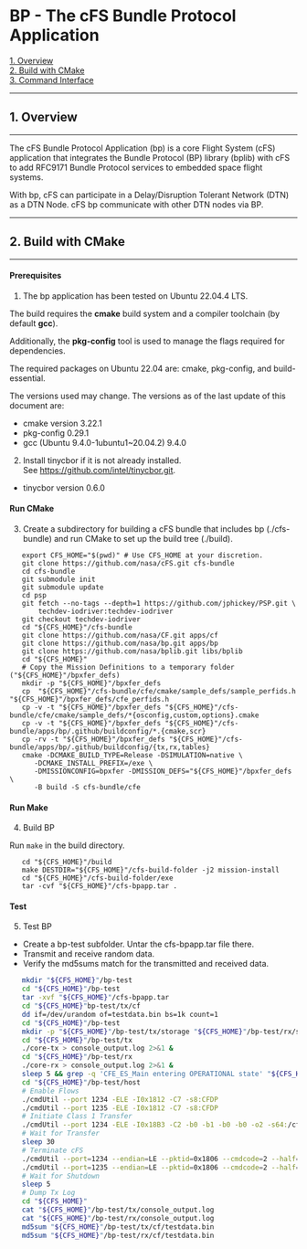 # BP - The cFS Bundle Protocol Application

[1. Overview](#1-overview)  
[2. Build with CMake](#2-build-with-cmake)  
[3. Command Interface](#3-command-interface)  

----------------------------------------------------------------------
## 1. Overview
----------------------------------------------------------------------

The cFS Bundle Protocol Application (bp) is a core Flight System (cFS) application that integrates the Bundle Protocol (BP) library (bplib) with cFS to add RFC9171 Bundle Protocol services to embedded space flight systems.

With bp, cFS can participate in a Delay/Disruption Tolerant Network (DTN) as a DTN Node. cFS bp communicate with other DTN nodes via BP.

----------------------------------------------------------------------
## 2. Build with CMake
----------------------------------------------------------------------

#### Prerequisites

1. The bp application has been tested on Ubuntu 22.04.4 LTS.

The build requires the __cmake__ build system and a compiler toolchain (by default __gcc__).

Additionally, the __pkg-config__ tool is used to manage the flags required for dependencies.

The required packages on Ubuntu 22.04 are: cmake, pkg-config, and build-essential.

The versions used may change. The versions as of the last update of this document are:

- cmake version 3.22.1
- pkg-config 0.29.1
- gcc  (Ubuntu 9.4.0-1ubuntu1~20.04.2) 9.4.0

2. Install tinycbor if it is not already installed.  
See https://github.com/intel/tinycbor.git.

- tinycbor version 0.6.0

#### Run CMake

3. Create a subdirectory for building a cFS bundle that includes bp (./cfs-bundle) and run CMake to set up the build tree (./build).


```
   export CFS_HOME="$(pwd)" # Use CFS_HOME at your discretion. 
   git clone https://github.com/nasa/cFS.git cfs-bundle
   cd cfs-bundle
   git submodule init
   git submodule update
   cd psp
   git fetch --no-tags --depth=1 https://github.com/jphickey/PSP.git \
       techdev-iodriver:techdev-iodriver
   git checkout techdev-iodriver
   cd "${CFS_HOME}"/cfs-bundle
   git clone https://github.com/nasa/CF.git apps/cf
   git clone https://github.com/nasa/bp.git apps/bp
   git clone https://github.com/nasa/bplib.git libs/bplib
   cd "${CFS_HOME}"
   # Copy the Mission Definitions to a temporary folder ("${CFS_HOME}"/bpxfer_defs)
   mkdir -p "${CFS_HOME}"/bpxfer_defs
   cp  "${CFS_HOME}"/cfs-bundle/cfe/cmake/sample_defs/sample_perfids.h "${CFS_HOME}"/bpxfer_defs/cfe_perfids.h
   cp -v -t "${CFS_HOME}"/bpxfer_defs "${CFS_HOME}"/cfs-bundle/cfe/cmake/sample_defs/*{osconfig,custom,options}.cmake
   cp -v -t "${CFS_HOME}"/bpxfer_defs "${CFS_HOME}"/cfs-bundle/apps/bp/.github/buildconfig/*.{cmake,scr}
   cp -rv -t "${CFS_HOME}"/bpxfer_defs "${CFS_HOME}"/cfs-bundle/apps/bp/.github/buildconfig/{tx,rx,tables}
   cmake -DCMAKE_BUILD_TYPE=Release -DSIMULATION=native \
      -DCMAKE_INSTALL_PREFIX=/exe \
      -DMISSIONCONFIG=bpxfer -DMISSION_DEFS="${CFS_HOME}"/bpxfer_defs \
      -B build -S cfs-bundle/cfe
```

#### Run Make

4. Build BP

Run `make` in the build directory.

```
   cd "${CFS_HOME}"/build
   make DESTDIR="${CFS_HOME}"/cfs-build-folder -j2 mission-install
   cd "${CFS_HOME}"/cfs-build-folder/exe
   tar -cvf "${CFS_HOME}"/cfs-bpapp.tar .
```

#### Test

5. Test BP

- Create a bp-test subfolder. Untar the cfs-bpapp.tar file there.
- Transmit and receive random data.
- Verify the md5sums match for the transmitted and received data.

```sh
   mkdir "${CFS_HOME}"/bp-test
   cd "${CFS_HOME}"/bp-test
   tar -xvf "${CFS_HOME}"/cfs-bpapp.tar
   cd "${CFS_HOME}"bp-test/tx/cf
   dd if=/dev/urandom of=testdata.bin bs=1k count=1
   cd "${CFS_HOME}"/bp-test
   mkdir -p "${CFS_HOME}"/bp-test/tx/storage "${CFS_HOME}"/bp-test/rx/storage
   cd "${CFS_HOME}"/bp-test/tx
   ./core-tx > console_output.log 2>&1 &
   cd "${CFS_HOME}"/bp-test/rx
   ./core-rx > console_output.log 2>&1 &
   sleep 5 && grep -q 'CFE_ES_Main entering OPERATIONAL state' "${CFS_HOME}"/bp-test/tx/console_output.log
   cd "${CFS_HOME}"/bp-test/host
   # Enable Flows
   ./cmdUtil --port 1234 -ELE -I0x1812 -C7 -s8:CFDP
   ./cmdUtil --port 1235 -ELE -I0x1812 -C7 -s8:CFDP
   # Initiate Class 1 Transfer
   ./cmdUtil --port 1234 -ELE -I0x18B3 -C2 -b0 -b1 -b0 -b0 -o2 -s64:/cf/testdata.bin -s64:/cf/testdata.bin
   # Wait for Transfer
   sleep 30
   # Terminate cFS
   ./cmdUtil --port=1234 --endian=LE --pktid=0x1806 --cmdcode=2 --half=0x0002
   ./cmdUtil --port=1235 --endian=LE --pktid=0x1806 --cmdcode=2 --half=0x0002
   # Wait for Shutdown
   sleep 5
   # Dump Tx Log
   cd "${CFS_HOME}"
   cat "${CFS_HOME}"/bp-test/tx/console_output.log
   cat "${CFS_HOME}"/bp-test/rx/console_output.log
   md5sum "${CFS_HOME}"/bp-test/tx/cf/testdata.bin
   md5sum "${CFS_HOME}"/bp-test/rx/cf/testdata.bin
```
